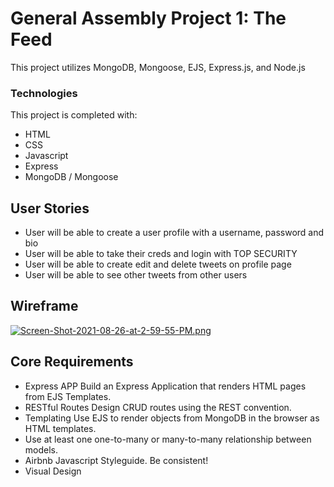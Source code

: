# General Assembly Project 1: The Feed

This project utilizes MongoDB, Mongoose, EJS, Express.js, and Node.js

### Technologies

This project is completed with:
 - HTML
 - CSS
 - Javascript
 - Express
 - MongoDB / Mongoose

## User Stories
 - User will be able to create a user profile with a username, password and bio
 - User will be able to take their creds and login with TOP SECURITY
 - User will be able to create edit and delete tweets on profile page
 - User will be able to see other tweets from other users


## Wireframe
[![Screen-Shot-2021-08-26-at-2-59-55-PM.png](https://i.postimg.cc/NM3wJJWX/Screen-Shot-2021-08-26-at-2-59-55-PM.png)](https://postimg.cc/wyQP3Vxx)


## Core Requirements
- Express APP Build an Express Application that renders HTML pages from EJS Templates.
- RESTful Routes Design CRUD routes using the REST convention.
- Templating Use EJS to render objects from MongoDB in the browser as HTML templates.
- Use at least one one-to-many or many-to-many relationship between models.
- Airbnb Javascript Styleguide. Be consistent!
- Visual Design
